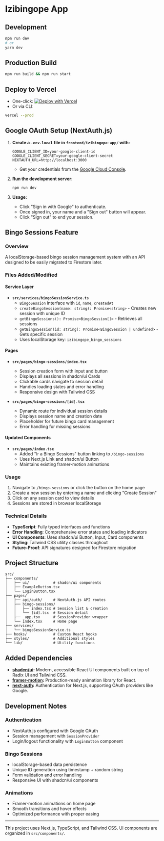 # Izibingope App

## Development

```bash
npm run dev
# or
yarn dev
```

## Production Build

```bash
npm run build && npm run start
```

## Deploy to Vercel

- One-click: [![Deploy with Vercel](https://vercel.com/button)](https://vercel.com/new)
- Or via CLI:

```bash
vercel --prod
```

## Google OAuth Setup (NextAuth.js)

1. **Create a `.env.local` file in `frontend/izibingope-app/` with:**
   ```env
   GOOGLE_CLIENT_ID=your-google-client-id
   GOOGLE_CLIENT_SECRET=your-google-client-secret
   NEXTAUTH_URL=http://localhost:3000
   ```
   - Get your credentials from the [Google Cloud Console](https://console.cloud.google.com/apis/credentials).

2. **Run the development server:**
   ```bash
   npm run dev
   ```

3. **Usage:**
   - Click "Sign in with Google" to authenticate.
   - Once signed in, your name and a "Sign out" button will appear.
   - Click "Sign out" to end your session.

## Bingo Sessions Feature

### Overview
A localStorage-based bingo session management system with an API designed to be easily migrated to Firestore later.

### Files Added/Modified

#### Service Layer
- **`src/services/bingoSessionService.ts`**
  - `BingoSession` interface with `id`, `name`, `createdAt`
  - `createBingoSession(name: string): Promise<string>` - Creates new session with unique ID
  - `getBingoSessions(): Promise<BingoSession[]>` - Retrieves all sessions
  - `getBingoSession(id: string): Promise<BingoSession | undefined>` - Gets specific session
  - Uses localStorage key: `izibingope_bingo_sessions`

#### Pages
- **`src/pages/bingo-sessions/index.tsx`**
  - Session creation form with input and button
  - Displays all sessions in shadcn/ui Cards
  - Clickable cards navigate to session detail
  - Handles loading states and error handling
  - Responsive design with Tailwind CSS

- **`src/pages/bingo-sessions/[id].tsx`**
  - Dynamic route for individual session details
  - Displays session name and creation date
  - Placeholder for future bingo card management
  - Error handling for missing sessions

#### Updated Components
- **`src/pages/index.tsx`**
  - Added "Ir a Bingo Sessions" button linking to `/bingo-sessions`
  - Uses Next.js Link and shadcn/ui Button
  - Maintains existing framer-motion animations

### Usage
1. Navigate to `/bingo-sessions` or click the button on the home page
2. Create a new session by entering a name and clicking "Create Session"
3. Click on any session card to view details
4. Sessions are stored in browser localStorage

### Technical Details
- **TypeScript**: Fully typed interfaces and functions
- **Error Handling**: Comprehensive error states and loading indicators
- **UI Components**: Uses shadcn/ui Button, Input, Card components
- **Styling**: Tailwind CSS utility classes throughout
- **Future-Proof**: API signatures designed for Firestore migration

## Project Structure

```
src/
├── components/
│   ├── ui/           # shadcn/ui components
│   ├── ExampleButton.tsx
│   └── LoginButton.tsx
├── pages/
│   ├── api/auth/     # NextAuth.js API routes
│   ├── bingo-sessions/
│   │   ├── index.tsx # Session list & creation
│   │   └── [id].tsx  # Session detail
│   ├── _app.tsx      # SessionProvider wrapper
│   └── index.tsx     # Home page
├── services/
│   └── bingoSessionService.ts
├── hooks/            # Custom React hooks
├── styles/           # Additional styles
└── lib/              # Utility functions
```

## Added Dependencies

- **[shadcn/ui](https://ui.shadcn.com/):** Modern, accessible React UI components built on top of Radix UI and Tailwind CSS.
- **[framer-motion](https://www.framer.com/motion/):** Production-ready animation library for React.
- **[next-auth](https://next-auth.js.org/):** Authentication for Next.js, supporting OAuth providers like Google.

## Development Notes

### Authentication
- NextAuth.js configured with Google OAuth
- Session management with `SessionProvider`
- Login/logout functionality with `LoginButton` component

### Bingo Sessions
- localStorage-based data persistence
- Unique ID generation using timestamp + random string
- Form validation and error handling
- Responsive UI with shadcn/ui components

### Animations
- Framer-motion animations on home page
- Smooth transitions and hover effects
- Optimized performance with proper easing

---

This project uses Next.js, TypeScript, and Tailwind CSS. UI components are organized in `src/components/`.
